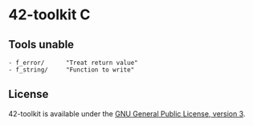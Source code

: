42-toolkit	C
==========

## Tools unable

    - f_error/		"Treat return value"
    - f_string/		"Function to write"

## License

42-toolkit is available under the [GNU General Public License, version 3](LICENSE).
